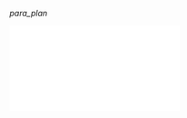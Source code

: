 
<i> para_plan </i>

<iframe src="//player.vimeo.com/video/19339941" frameborder="0" webkitallowfullscreen mozallowfullscreen allowfullscreen></iframe>
